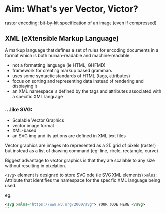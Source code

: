 # Aim: What's yer Vector, Victor?

raster encoding: bit-by-bit specification of an image (even if compressed)

## XML (eXtensible Markup Language)

A markup language that defines a set of rules for encoding documents in a
format which is both human-readable and machine-readable.

* not a formatting language (ie HTML, GHFMD)
* framework for creating markup based grammars
* uses some syntactic standards of HTML (tags, attributes)
* focus on sorting and representing data instead of rendering and
  displaying it
* an XML namespace is defined by the tags and attributes associated with
  a specific XML language

### ...like SVG:

* Scalable Vector Graphics
* vector image format
* XML-based
* an SVG img and its actions are defined in XML text files

Vector graphics are images nto represented as a 2D grid of pixels (raster)
but instead as a list of drawing command (eg: line, circle, rectangle, curve)

Biggest advantage to vector graphics is that they are scalable to any
size without resulting in pixelation.

`<svg>` element is designed to store SVG ode (ie SVG XML elements)
`xmlns`: Attribute that identifies the namespace for the specific XML
language being used.

eg.
```xml
<svg xmlns="https://www.w3.org/2000/svg"> YOUR CODE HERE </svg>
``
